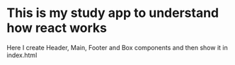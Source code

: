 # This is my study app to understand how react works
Here I create Header, Main, Footer and Box components and then show it in index.html